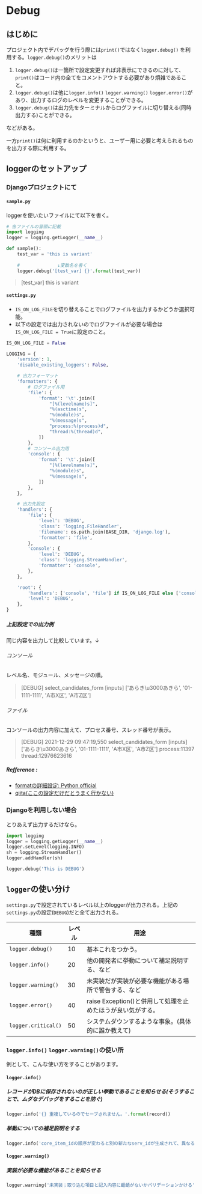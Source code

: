 # Debug



## はじめに

プロジェクト内でデバッグを行う際には`print()`ではなく`logger.debug()` を利用する。`logger.debug()`のメリットは

1. `logger.debug()`は一箇所で設定変更すれば非表示にできるのに対して、`print()`はコード内の全てをコメントアウトする必要があり煩雑であること。
2. `logger.debug()`は他に`logger.info()` `logger.warning()` `logger.error()`があり、出力するログのレベルを変更することができる。
3. `logger.debug()`は出力先をターミナルからログファイルに切り替える(同時出力する)ことができる。

などがある。

一方`print()`は何に利用するのかというと、ユーザー用に必要と考えられるものを出力する際に利用する。



## loggerのセットアップ

### Djangoプロジェクトにて

#### `sample.py`

loggerを使いたいファイルにて以下を書く。

```python
# 各ファイルの冒頭に記載
import logging
logger = logging.getLogger(__name__)

def sample():
    test_var = 'this is variant'
    
    # 			   ↓変数名を書く
	logger.debug('[test_var] {}'.format(test_var))
```

> [test_var] this is variant



#### `settings.py`

- `IS_ON_LOG_FILE`を切り替えることでログファイルを出力するかどうか選択可能。
- 以下の設定では出力されないのでログファイルが必要な場合は`IS_ON_LOG_FILE = True`に設定のこと。

```python
IS_ON_LOG_FILE = False

LOGGING = {
    'version': 1,
    'disable_existing_loggers': False,  

    # 出力フォーマット
    'formatters': {
        # ログファイル用
        'file': {
            'format': '\t'.join([
                "[%(levelname)s]",
                "%(asctime)s",
                "%(module)s",
                "%(message)s",
                "process:%(process)d",
                "thread:%(thread)d",
            ])
        },
        # コンソール出力用
        'console': {
            'format': '\t'.join([
                "[%(levelname)s]",
                "%(module)s",
                "%(message)s",
            ])
        },
    },

    # 出力先設定
    'handlers': {
        'file': {
            'level': 'DEBUG',
            'class': 'logging.FileHandler',
            'filename': os.path.join(BASE_DIR, 'django.log'),
            'formatter': 'file',
        },
        'console': {
            'level': 'DEBUG',
            'class': 'logging.StreamHandler',
            'formatter': 'console',
        },
    },

    'root': {
        'handlers': ['console', 'file'] if IS_ON_LOG_FILE else ['console'],
        'level': 'DEBUG',
    },
}
```



##### 上記設定での出力例

同じ内容を出力して比較しています。↓

###### コンソール

レベル名、モジュール、メッセージの順。

> [DEBUG] select_candidates_form  [inputs] ['あらき\u3000あきら', '01-1111-1111', 'A市X区', 'A市Z区']



###### ファイル

コンソールの出力内容に加えて、プロセス番号、スレッド番号が表示。

> [DEBUG] 2021-12-29 09:47:19,550    select_candidates_form [inputs] ['あらき\u3000あきら', '01-1111-1111', 'A市X区', 'A市Z区']  process:11397  thread:12976623616



##### Refference :

- [formatの詳細設定: Python official]( https://docs.python.org/ja/3/library/logging.html)
- [qiita(ここの設定だけだとうまく行かない)](https://qiita.com/sakamossan/items/a98b949738028ad39a6b)





### Djangoを利用しない場合

とりあえず出力するだけなら。

```python
import logging
logger = logging.getLogger(__name__)
logger.setLevel(logging.INFO) 
sh = logging.StreamHandler()
logger.addHandler(sh)

logger.debug('This is DEBUG')
```





## `logger`の使い分け

`settings.py`で設定されているレベル以上のloggerが出力される。上記の`settings.py`の設定(`DEBUG`)だと全て出力される。

| 種類                | レベル | 用途                                                        |
| ------------------- | ------ | ----------------------------------------------------------- |
| `logger.debug()`    | 10     | 基本これをつかう。                                          |
| `logger.info()`     | 20     | 他の開発者に挙動について補足説明する、など                  |
| `logger.warning()`  | 30     | 未実装だが実装が必要な機能がある場所で警告する、など        |
| `logger.error()`    | 40     | raise Exception()と併用して処理を止めたほうが良い気がする。 |
| `logger.critical()` | 50     | システムダウンするような事象。(具体的に誰か教えて)          |



### `logger.info()` `logger.warning()`の使い所

例として、こんな使い方をすることがあります。



#### `logger.info()`

##### レコードがDBに保存されないのが正しい挙動であることを知らせる(そうすることで、ムダなデバッグをすることを防ぐ)

```python
logger.info('{} 重複しているのでセーブされません。'.format(record))
```

##### 挙動についての補足説明をする

```python
logger.info('core_item_idの順序が変わると別の新たなserv_idが生成されて、異なるレコードとして保存されます。')
```



#### `logger.warning()`

##### 実装が必要な機能があることを知らせる

```python
logger.warning('未実装；取り込む項目と記入内容に齟齬がないかバリデーションかける')
```

